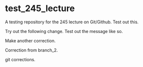 # test_245_lecture
A testing repository for the 245 lecture on Git/Github. Test out this.

Try out the following change. Test out the message like so.

Make another correction.

Correction from branch_2.

git corrections.